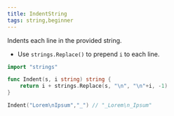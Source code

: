 ```yaml
---
title: IndentString
tags: string,beginner
---
```


Indents each line in the provided string.

- Use `strings.Replace()` to prepend `i` to each line.

```go
import "strings"

func Indent(s, i string) string {
	return i + strings.Replace(s, "\n", "\n"+i, -1)
}
```

```go
Indent("Lorem\nIpsum","_") // "_Lorem\n_Ipsum"
```

